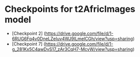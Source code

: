 # Checkpoints for t2AfricImages model

* [Checkpoint 2] (https://drive.google.com/file/d/1-6RUG6Fq4v0DneLZeIuv4WJ9ILmelCGh/view?usp=sharing)
* [Checkpoint 7] (https://drive.google.com/file/d/1-g_281Kx5C4awDvS17_zAr3CqH7-McvW/view?usp=sharing)

